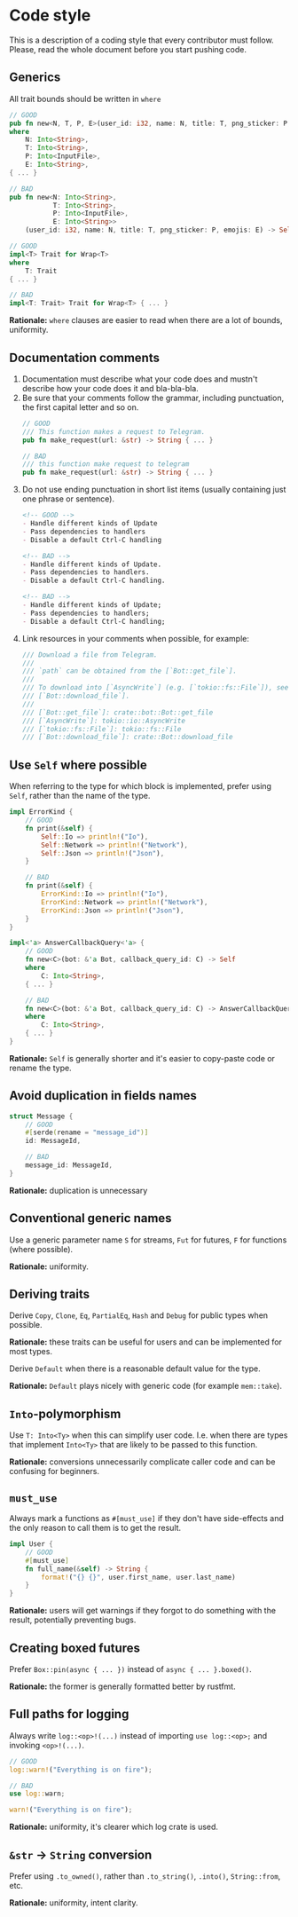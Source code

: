 # Code style

This is a description of a coding style that every contributor must follow.
Please, read the whole document before you start pushing code.

## Generics

All trait bounds should be written in `where`

```rust
// GOOD
pub fn new<N, T, P, E>(user_id: i32, name: N, title: T, png_sticker: P, emojis: E) -> Self
where
    N: Into<String>,
    T: Into<String>,
    P: Into<InputFile>,
    E: Into<String>,
{ ... }

// BAD
pub fn new<N: Into<String>,
           T: Into<String>,
           P: Into<InputFile>,
           E: Into<String>>
    (user_id: i32, name: N, title: T, png_sticker: P, emojis: E) -> Self { ... }
```
```rust
// GOOD
impl<T> Trait for Wrap<T>
where
    T: Trait
{ ... }

// BAD
impl<T: Trait> Trait for Wrap<T> { ... }
```

**Rationale:** `where` clauses are easier to read when there are a lot of bounds, uniformity.

## Documentation comments

1. Documentation must describe what your code does and mustn't describe how your code does it and bla-bla-bla.
2. Be sure that your comments follow the grammar, including punctuation, the first capital letter and so on.
   ```rust
   // GOOD
   /// This function makes a request to Telegram.
   pub fn make_request(url: &str) -> String { ... }
   
   // BAD
   /// this function make request to telegram
   pub fn make_request(url: &str) -> String { ... }
   ```
3. Do not use ending punctuation in short list items (usually containing just one phrase or sentence).
   ```md
   <!-- GOOD -->
   - Handle different kinds of Update
   - Pass dependencies to handlers
   - Disable a default Ctrl-C handling

   <!-- BAD -->
   - Handle different kinds of Update.
   - Pass dependencies to handlers.
   - Disable a default Ctrl-C handling.

   <!-- BAD -->
   - Handle different kinds of Update;
   - Pass dependencies to handlers;
   - Disable a default Ctrl-C handling;
   ```
3. Link resources in your comments when possible, for example:
   ```rust
   /// Download a file from Telegram.
   ///
   /// `path` can be obtained from the [`Bot::get_file`].
   ///
   /// To download into [`AsyncWrite`] (e.g. [`tokio::fs::File`]), see
   /// [`Bot::download_file`].
   ///
   /// [`Bot::get_file`]: crate::bot::Bot::get_file
   /// [`AsyncWrite`]: tokio::io::AsyncWrite
   /// [`tokio::fs::File`]: tokio::fs::File
   /// [`Bot::download_file`]: crate::Bot::download_file
   ```

## Use `Self` where possible

When referring to the type for which block is implemented, prefer using `Self`, rather than the name of the type.

```rust
impl ErrorKind {
    // GOOD
    fn print(&self) {
        Self::Io => println!("Io"),
        Self::Network => println!("Network"),
        Self::Json => println!("Json"),
    }

    // BAD
    fn print(&self) {
        ErrorKind::Io => println!("Io"),
        ErrorKind::Network => println!("Network"),
        ErrorKind::Json => println!("Json"),
    }
}
```
```rust
impl<'a> AnswerCallbackQuery<'a> {
    // GOOD
    fn new<C>(bot: &'a Bot, callback_query_id: C) -> Self
    where
        C: Into<String>,
    { ... }

    // BAD
    fn new<C>(bot: &'a Bot, callback_query_id: C) -> AnswerCallbackQuery<'a>
    where
        C: Into<String>,
    { ... }
}
```

**Rationale:** `Self` is generally shorter and it's easier to copy-paste code or rename the type.

## Avoid duplication in fields names

```rust
struct Message {
    // GOOD
    #[serde(rename = "message_id")]
    id: MessageId,

    // BAD
    message_id: MessageId,
}
```

**Rationale:** duplication is unnecessary 

## Conventional generic names

Use a generic parameter name `S` for streams, `Fut` for futures, `F` for functions (where possible).

**Rationale:** uniformity.

## Deriving traits

Derive `Copy`, `Clone`, `Eq`, `PartialEq`, `Hash` and `Debug` for public types when possible.

**Rationale:** these traits can be useful for users and can be implemented for most types.

Derive `Default` when there is a reasonable default value for the type.

**Rationale:** `Default` plays nicely with generic code (for example `mem::take`).

## `Into`-polymorphism

Use `T: Into<Ty>` when this can simplify user code.
I.e. when there are types that implement `Into<Ty>` that are likely to be passed to this function.

**Rationale:** conversions unnecessarily complicate caller code and can be confusing for beginners.

## `must_use`

Always mark a functions as `#[must_use]` if they don't have side-effects and the only reason to call them is to get the result.

```rust
impl User {
    // GOOD
    #[must_use]
    fn full_name(&self) -> String {
        format!("{} {}", user.first_name, user.last_name)
    }
}
```

**Rationale:** users will get warnings if they forgot to do something with the result, potentially preventing bugs.

## Creating boxed futures

Prefer `Box::pin(async { ... })` instead of `async { ... }.boxed()`.

**Rationale:** the former is generally formatted better by rustfmt.

## Full paths for logging

Always write `log::<op>!(...)` instead of importing `use log::<op>;` and invoking `<op>!(...)`.

```rust
// GOOD
log::warn!("Everything is on fire");

// BAD
use log::warn;

warn!("Everything is on fire");
```

**Rationale:** uniformity, it's clearer which log crate is used.

## `&str` -> `String` conversion

Prefer using `.to_owned()`, rather than `.to_string()`, `.into()`, `String::from`, etc.

**Rationale:** uniformity, intent clarity.
